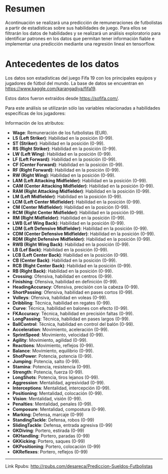 # Resumen

Acontinuación se realizará una predicción de remuneraciones de futbolistas a partir de estadísticas sobre sus habilidades de juego. Para ellos se filtrarán los datos de habilidades y se realizará un análisis exploratorio para identificar patrones en los datos que permitan tener información fiable e implementar una predicción mediante una regresión lineal en tensorflow.

# Antecedentes de los datos

Los datos son estadísticas del juego Fifa 19 con los principales equipos y jugadores de fútbol del mundo. La base de datos se encuentran en https://www.kaggle.com/karangadiya/fifa19.

Estos datos fueron extraídos desde https://sofifa.com/.

Para este análisis se utilizarán sólo las variables relacionadas a habilidades específicas de los jugadores:

Información de los atributos:

- **Wage**: Remuneración de los futbolistas (EUR).
- **LS (Left Striker)**: Habilidad en la posición (0-99).
- **ST (Striker)**: Habilidad en la posición (0-99).
- **RS (Right Striker)**: Habilidad en la posición (0-99).
- **LW (Left Wing)**: Habilidad en la posición (0-99).
- **LF (Left Forward)**: Habilidad en la posición (0-99).
- **CF (Center Forward)**: Habilidad en la posición (0-99).
- **RF (Right Forward)**: Habilidad en la posición (0-99).
- **RW (Right Wing)**: Habilidad en la posición (0-99).
- **LAM (Left Attacking Midfielder)**: Habilidad en la posición (0-99).
- **CAM (Center Attacking Midfielder)**: Habilidad en la posición (0-99).
- **RAM (Right Attacking Midfielder)**: Habilidad en la posición (0-99).
- **LM (Left Midfielder)**: Habilidad en la posición (0-99).
- **LCM (Left Center Midfielder)**: Habilidad en la posición (0-99).
- **CM (Center Midfielder)**: Habilidad en la posición (0-99).
- **RCM (Right Center Midfielder)**: Habilidad en la posición (0-99).
- **RM (Right Midfielder)**: Habilidad en la posición (0-99).
- **LWB (Lef Wing Back)**: Habilidad en la posición (0-99).
- **LDM (Left Defensive Midfielder)**: Habilidad en la posición (0-99).
- **CDM (Center Defensive Midfielder)**: Habilidad en la posición (0-99).
- **RDM (Right Defensive Midfielder)**: Habilidad en la posición (0-99).
- **RWB (Right Wing Back)**: Habilidad en la posición (0-99).
- **LB (Lef Back)**: Habilidad en la posición (0-99).
- **LCB (Left Center Back)**: Habilidad en la posición (0-99).
- **CB (Center Back)**: Habilidad en la posición (0-99).
- **RCB (Right Center Back)**: Habilidad en la posición (0-99).
- **RB (Right Back)**: Habilidad en la posición (0-99).
- **Crossing**: Ofensiva, habilidad en centros (0-99).
- **Finishing**: Ofensiva, habilidad en definición (0-99).
- **HeadingAccuracy**: Ofensiva, precisión con la cabeza (0-99).
- **ShortPassing**: Ofensiva, habilidad en pases cortos (0-99).
- **Volleys**: Ofensiva, habilidad en voleas (0-99).
- **Dribbling**: Técnica, habilidad en regates (0-99).
- **Curve**: Técnica, habilidad en balones con efecto (0-99).
- **FKAccuracy**: Técnica, habilidad en precisión faltas (0-99).
- **LongPassing**: Técnica, habilidad en pases largos (0-99).
- **BallControl**: Técnica, habilidad en control del balón (0-99).
- **Acceleration**: Movimiento, aceleración (0-99).
- **SprintSpeed**: Movimiento, velocidad (0-99).
- **Agility**: Movimiento, agilidad (0-99).
- **Reactions**: Movimiento, reflejos (0-99).
- **Balance**: Movimiento, equilibrio (0-99).
- **ShotPower**: Potencia, potencia (0-99).
- **Jumping**: Potencia, salto (0-99).
- **Stamina**: Potencia, resistencia (0-99).
- **Strength**: Potencia, fuerza (0-99).
- **LongShots**: Potencia, tiros lejanos (0-99).
- **Aggression**: Mentalidad, agresividad (0-99).
- **Interceptions**: Mentalidad, intercepción (0-99).
- **Positioning**: Mentalidad, colocación (0-99).
- **Vision**: Mentalidad, visión (0-99).
- **Penalties**: Mentalidad, penales (0-99).
- **Composure**: Mentalidad, compostura (0-99).
- **Marking**: Defensa, marcaje (0-99)
- **StandingTackle**: Defensa, robos (0-99)
- **SlidingTackle**: Defensa, entrada agresiva (0-99)
- **GKDiving**: Portero, estirada (0-99)
- **GKHandling**: Portero, paradas (0-99)
- **GKKicking**: Portero, saques (0-99)
- **GKPositioning**: Portero, colocación (0-99)
- **GKReflexes**: Portero, reflejos (0-99)

---

Link Rpubs: http://rpubs.com/desareca/Prediccion-Sueldos-Futbolistas

